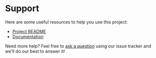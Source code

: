 # Support

Here are some useful resources to help you use this project:

- [Project README](../README.md)
- [Documentation](../README.md)

Need more help? Feel free to [ask a question](https://github.com/bakame-php/stackwatch/issues/new?labels=question) using our issue tracker and we'll do our best to answer it!
 
